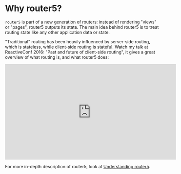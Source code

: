 # Why router5?

`router5` is part of a new generation of routers: instead of rendering "views" or "pages", router5 outputs its state. The main idea behind router5 is to treat routing state like any other application data or state.

"Traditional" routing has been heavily influenced by server-side routing, which is stateless, while client-side routing is stateful. Watch my talk at ReactiveConf 2016: "Past and future of client-side routing", it gives a great overview of what routing is, and what router5 does:

<div style="width: 100%; margin: 0 auto; text-align: center">
    <iframe width="560" height="315" src="https://www.youtube.com/embed/hblXdstrAg0" frameborder="0" allowfullscreen></iframe>
</div>

For more in-depth description of router5, look at [Understanding router5](/docs/understanding-router5.html).

